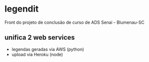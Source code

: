 # legendit

Front do projeto de conclusão de curso de ADS Senai - Blumenau-SC

## unifica 2 web services

- legendas geradas via AWS (python)
- upload via Heroku (node)

